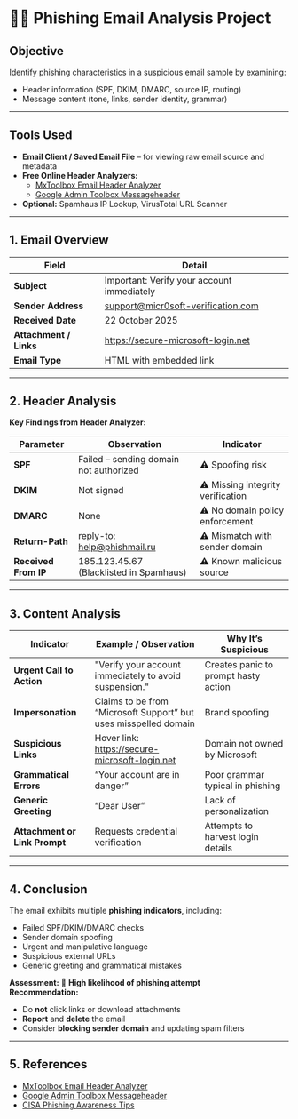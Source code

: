 
# 🕵️‍♂️ Phishing Email Analysis Project

##  Objective
Identify phishing characteristics in a suspicious email sample by examining:
- Header information (SPF, DKIM, DMARC, source IP, routing)
- Message content (tone, links, sender identity, grammar)

---

##  Tools Used
- **Email Client / Saved Email File** – for viewing raw email source and metadata  
- **Free Online Header Analyzers:**
  - [MxToolbox Email Header Analyzer](https://mxtoolbox.com/EmailHeaders.aspx)
  - [Google Admin Toolbox Messageheader](https://toolbox.googleapps.com/apps/messageheader/)
- **Optional:** Spamhaus IP Lookup, VirusTotal URL Scanner

---

##  1. Email Overview
| Field | Detail |
|--------|---------|
| **Subject** | Important: Verify your account immediately |
| **Sender Address** | support@micr0soft-verification.com |
| **Received Date** | 22 October 2025 |
| **Attachment / Links** | https://secure-microsoft-login.net |
| **Email Type** | HTML with embedded link |

---

##  2. Header Analysis
**Key Findings from Header Analyzer:**

| Parameter | Observation | Indicator |
|------------|--------------|------------|
| **SPF** | Failed – sending domain not authorized | ⚠️ Spoofing risk |
| **DKIM** | Not signed | ⚠️ Missing integrity verification |
| **DMARC** | None | ⚠️ No domain policy enforcement |
| **Return-Path** | reply-to: help@phishmail.ru | ⚠️ Mismatch with sender domain |
| **Received From IP** | 185.123.45.67 (Blacklisted in Spamhaus) | ⚠️ Known malicious source |

---

##  3. Content Analysis
| Indicator | Example / Observation | Why It’s Suspicious |
|------------|------------------------|----------------------|
| **Urgent Call to Action** | "Verify your account immediately to avoid suspension." | Creates panic to prompt hasty action |
| **Impersonation** | Claims to be from “Microsoft Support” but uses misspelled domain | Brand spoofing |
| **Suspicious Links** | Hover link: https://secure-microsoft-login.net | Domain not owned by Microsoft |
| **Grammatical Errors** | “Your account are in danger” | Poor grammar typical in phishing |
| **Generic Greeting** | “Dear User” | Lack of personalization |
| **Attachment or Link Prompt** | Requests credential verification | Attempts to harvest login details |

---

##  4. Conclusion
The email exhibits multiple **phishing indicators**, including:
- Failed SPF/DKIM/DMARC checks  
- Sender domain spoofing  
- Urgent and manipulative language  
- Suspicious external URLs  
- Generic greeting and grammatical mistakes  

**Assessment:** 🔴 **High likelihood of phishing attempt**  
**Recommendation:**  
- Do **not** click links or download attachments  
- **Report** and **delete** the email  
- Consider **blocking sender domain** and updating spam filters

---

##  5. References
- [MxToolbox Email Header Analyzer](https://mxtoolbox.com/EmailHeaders.aspx)  
- [Google Admin Toolbox Messageheader](https://toolbox.googleapps.com/apps/messageheader/)  
- [CISA Phishing Awareness Tips](https://www.cisa.gov/resources-tools/resources/stopthinkconnect-phishing-tips)





